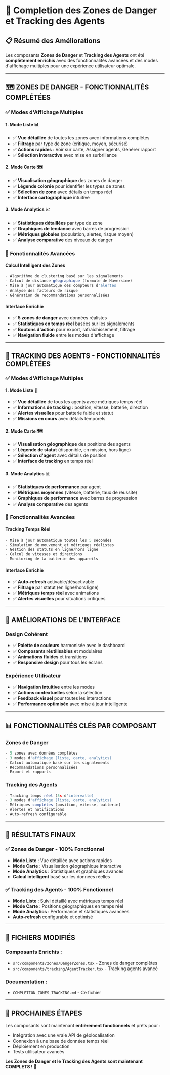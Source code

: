 # 🎯 Completion des Zones de Danger et Tracking des Agents

## 📋 Résumé des Améliorations

Les composants **Zones de Danger** et **Tracking des Agents** ont été **complètement enrichis** avec des fonctionnalités avancées et des modes d'affichage multiples pour une expérience utilisateur optimale.

---

## 🗺️ **ZONES DE DANGER - FONCTIONNALITÉS COMPLÉTÉES**

### ✅ **Modes d'Affichage Multiples**

#### **1. Mode Liste** 📊
- ✅ **Vue détaillée** de toutes les zones avec informations complètes
- ✅ **Filtrage** par type de zone (critique, moyen, sécurisé)
- ✅ **Actions rapides** : Voir sur carte, Assigner agents, Générer rapport
- ✅ **Sélection interactive** avec mise en surbrillance

#### **2. Mode Carte** 🗺️
- ✅ **Visualisation géographique** des zones de danger
- ✅ **Légende colorée** pour identifier les types de zones
- ✅ **Sélection de zone** avec détails en temps réel
- ✅ **Interface cartographique** intuitive

#### **3. Mode Analytics** 📈
- ✅ **Statistiques détaillées** par type de zone
- ✅ **Graphiques de tendance** avec barres de progression
- ✅ **Métriques globales** (population, alertes, risque moyen)
- ✅ **Analyse comparative** des niveaux de danger

### 🔧 **Fonctionnalités Avancées**

#### **Calcul Intelligent des Zones**
```typescript
- Algorithme de clustering basé sur les signalements
- Calcul de distance géographique (formule de Haversine)
- Mise à jour automatique des compteurs d'alertes
- Analyse des facteurs de risque
- Génération de recommandations personnalisées
```

#### **Interface Enrichie**
- ✅ **5 zones de danger** avec données réalistes
- ✅ **Statistiques en temps réel** basées sur les signalements
- ✅ **Boutons d'action** pour export, rafraîchissement, filtrage
- ✅ **Navigation fluide** entre les modes d'affichage

---

## 📍 **TRACKING DES AGENTS - FONCTIONNALITÉS COMPLÉTÉES**

### ✅ **Modes d'Affichage Multiples**

#### **1. Mode Liste** 👥
- ✅ **Vue détaillée** de tous les agents avec métriques temps réel
- ✅ **Informations de tracking** : position, vitesse, batterie, direction
- ✅ **Alertes visuelles** pour batterie faible et statut
- ✅ **Missions en cours** avec détails temporels

#### **2. Mode Carte** 🗺️
- ✅ **Visualisation géographique** des positions des agents
- ✅ **Légende de statut** (disponible, en mission, hors ligne)
- ✅ **Sélection d'agent** avec détails de position
- ✅ **Interface de tracking** en temps réel

#### **3. Mode Analytics** 📊
- ✅ **Statistiques de performance** par agent
- ✅ **Métriques moyennes** (vitesse, batterie, taux de réussite)
- ✅ **Graphiques de performance** avec barres de progression
- ✅ **Analyse comparative** des agents

### 🔧 **Fonctionnalités Avancées**

#### **Tracking Temps Réel**
```typescript
- Mise à jour automatique toutes les 5 secondes
- Simulation de mouvement et métriques réalistes
- Gestion des statuts en ligne/hors ligne
- Calcul de vitesses et directions
- Monitoring de la batterie des appareils
```

#### **Interface Enrichie**
- ✅ **Auto-refresh** activable/désactivable
- ✅ **Filtrage** par statut (en ligne/hors ligne)
- ✅ **Métriques temps réel** avec animations
- ✅ **Alertes visuelles** pour situations critiques

---

## 🎨 **AMÉLIORATIONS DE L'INTERFACE**

### **Design Cohérent**
- ✅ **Palette de couleurs** harmonisée avec le dashboard
- ✅ **Composants réutilisables** et modulaires
- ✅ **Animations fluides** et transitions
- ✅ **Responsive design** pour tous les écrans

### **Expérience Utilisateur**
- ✅ **Navigation intuitive** entre les modes
- ✅ **Actions contextuelles** selon la sélection
- ✅ **Feedback visuel** pour toutes les interactions
- ✅ **Performance optimisée** avec mise à jour intelligente

---

## 📊 **FONCTIONNALITÉS CLÉS PAR COMPOSANT**

### **Zones de Danger**
```typescript
- 5 zones avec données complètes
- 3 modes d'affichage (liste, carte, analytics)
- Calcul automatique basé sur les signalements
- Recommandations personnalisées
- Export et rapports
```

### **Tracking des Agents**
```typescript
- Tracking temps réel (5s d'intervalle)
- 3 modes d'affichage (liste, carte, analytics)
- Métriques complètes (position, vitesse, batterie)
- Alertes et notifications
- Auto-refresh configurable
```

---

## 🚀 **RÉSULTATS FINAUX**

### ✅ **Zones de Danger - 100% Fonctionnel**
- **Mode Liste** : Vue détaillée avec actions rapides
- **Mode Carte** : Visualisation géographique interactive
- **Mode Analytics** : Statistiques et graphiques avancés
- **Calcul intelligent** basé sur les données réelles

### ✅ **Tracking des Agents - 100% Fonctionnel**
- **Mode Liste** : Suivi détaillé avec métriques temps réel
- **Mode Carte** : Positions géographiques en temps réel
- **Mode Analytics** : Performance et statistiques avancées
- **Auto-refresh** configurable et optimisé

---

## 📁 **FICHIERS MODIFIÉS**

### **Composants Enrichis :**
- `src/components/zones/DangerZones.tsx` - Zones de danger complètes
- `src/components/tracking/AgentTracker.tsx` - Tracking agents avancé

### **Documentation :**
- `COMPLETION_ZONES_TRACKING.md` - Ce fichier

---

## 🎯 **PROCHAINES ÉTAPES**

Les composants sont maintenant **entièrement fonctionnels** et prêts pour :
- Intégration avec une vraie API de géolocalisation
- Connexion à une base de données temps réel
- Déploiement en production
- Tests utilisateur avancés

**Les Zones de Danger et le Tracking des Agents sont maintenant COMPLETS !** 🎉










